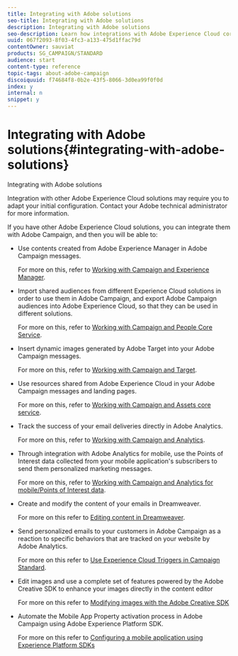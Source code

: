 ```yaml
---
title: Integrating with Adobe solutions
seo-title: Integrating with Adobe solutions
description: Integrating with Adobe solutions
seo-description: Learn how integrations with Adobe Experience Cloud core services and solutions such as Adobe Analytics and Experience Manager can improve your Adobe Campaign strategy with deep insights and convenient content management.
uuid: 067f2093-8f03-4fc3-a133-475d1ffac79d
contentOwner: sauviat
products: SG_CAMPAIGN/STANDARD
audience: start
content-type: reference
topic-tags: about-adobe-campaign
discoiquuid: f74684f8-0b2e-43f5-8066-3d0ea99f0f0d
index: y
internal: n
snippet: y
---
```


# Integrating with Adobe solutions{#integrating-with-adobe-solutions}

Integrating with Adobe solutions

Integration with other Adobe Experience Cloud solutions may require you to adapt your initial configuration. Contact your Adobe technical administrator for more information.

If you have other Adobe Experience Cloud solutions, you can integrate them with Adobe Campaign, and then you will be able to:

* Use contents created from Adobe Experience Manager in Adobe Campaign messages.

  For more on this, refer to [Working with Campaign and Experience Manager](../../integrating/using/integrating-with-experience-manager.md).

* Import shared audiences from different Experience Cloud solutions in order to use them in Adobe Campaign, and export Adobe Campaign audiences into Adobe Experience Cloud, so that they can be used in different solutions.

  For more on this, refer to [Working with Campaign and People Core Service](../../integrating/using/about-campaign-audience-manager-or-people-core-service-integration.md).

* Insert dynamic images generated by Adobe Target into your Adobe Campaign messages.

  For more on this, refer to [Working with Campaign and Target](../../integrating/using/about-campaign-target-integration.md).

* Use resources shared from Adobe Experience Cloud in your Adobe Campaign messages and landing pages.

  For more on this, refer to [Working with Campaign and Assets core service](../../integrating/using/working-with-campaign-and-assets-core-service.md).

* Track the success of your email deliveries directly in Adobe Analytics.

  For more on this, refer to [Working with Campaign and Analytics](../../integrating/using/about-campaign-analytics-integration.md).

* Through integration with Adobe Analytics for mobile, use the Points of Interest data collected from your mobile application's subscribers to send them personalized marketing messages.

  For more on this, refer to [Working with Campaign and Analytics for mobile/Points of Interest data](../../integrating/using/about-campaign-points-of-interest-data-integration.md).

* Create and modify the content of your emails in Dreamweaver.

  For more on this refer to [Editing content in Dreamweaver](../../designing/using/about-email-content-design.md#editing-content-in-dreamweaver).

* Send personalized emails to your customers in Adobe Campaign as a reaction to specific behaviors that are tracked on your website by Adobe Analytics.

  For more on this refer to [Use Experience Cloud Triggers in Campaign Standard](../../integrating/using/about-adobe-experience-cloud-triggers.md).

* Edit images and use a complete set of features powered by the Adobe Creative SDK to enhance your images directly in the content editor

  For more on this refer to [Modifying images with the Adobe Creative SDK](../../designing/using/modifying-images-with-the-adobe-creative-sdk.md)

* Automate the Mobile App Property activation process in Adobe Campaign using Adobe Experience Platform SDK.

  For more on this refer to [Configuring a mobile application using Experience Platform SDKs](https://helpx.adobe.com/campaign/kb/configuring-app-sdk.html)


